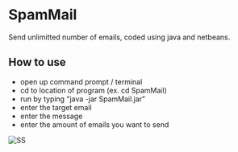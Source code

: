 # SpamMail
Send unlimitted number of emails, coded using java and netbeans.
## How to use
* open up command prompt / terminal
* cd to location of program (ex. cd SpamMail)
* run by typing "java -jar SpamMail.jar"
* enter the target email
* enter the message
* enter the amount of emails you want to send
<img src="https://drive.google.com/file/d/1_0-ALmYQ3fBC-Rp-TLECci_qwt3OTEYx/view?usp=sharing/Screenshot_18.png" alt="SS"/>
